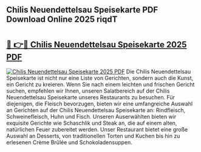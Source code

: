 ## Chilis Neuendettelsau Speisekarte PDF Download Online 2025 riqdT

# <h2><a href="http://gcbqsy.nevu.top/?p=Chilis+Neuendettelsau+Speisekarte">🔗 👉🔴 Chilis Neuendettelsau Speisekarte 2025 PDF</a></h2>

[![Chilis Neuendettelsau Speisekarte 2025 PDF](https://i.imgur.com/dBaPXMq.png)](http://gcbqsy.nevu.top/?p=Chilis+Neuendettelsau+Speisekarte)
Die Chilis Neuendettelsau Speisekarte ist nicht nur eine Liste von Gerichten, sondern auch die Kunst, ein Gericht zu kreieren. Wenn Sie nach einem leichten und frischen Gericht suchen, empfehlen wir Ihnen, unseren Salatbereich auf der Chilis Neuendettelsau Speisekarte unseres Restaurants zu besuchen. Für diejenigen, die Fleisch bevorzugen, bieten wir eine umfangreiche Auswahl an Gerichten auf der Chilis Neuendettelsau Speisekarte an: Rindfleisch, Schweinefleisch, Huhn und Fisch. Unseren Auserwählten bieten wir exquisite Gerichte wie Schaschlik und Steak an, die auf einem alten, natürlichen Feuer zubereitet werden. Unser Restaurant bietet eine große Auswahl an Desserts, von traditionellen Torten und Kuchen bis hin zu erlesenen Crème Brûlée und Schokoladensuppen.
